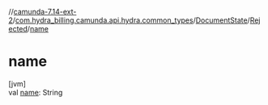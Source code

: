 //[camunda-7.14-ext-2](../../../../index.md)/[com.hydra_billing.camunda.api.hydra.common_types](../../index.md)/[DocumentState](../index.md)/[Rejected](index.md)/[name](name.md)

# name

[jvm]\
val [name](name.md): String

